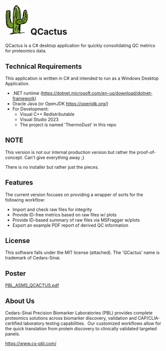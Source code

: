 <h1><img src="ThermoDust/images/cactus86.png" width="75" > QCactus </h1> 
QCactus is a C# desktop application for quickly consolidating QC metrics for proteomics data.  

## Technical Requirements
This application is written in C# and intended to run as a Windows Desktop Application.
- .NET runtime (https://dotnet.microsoft.com/en-us/download/dotnet-framework)
- Oracle Java (or OpenJDK https://openjdk.org/)
- For Development:
  - Visual C++ Redistributable
  - Visual Studio 2023
  - The project is named 'ThermoDust' in this repo


## NOTE 
This version is not our internal production version but rather the proof-of-concept.  Can't give everything away ;) <br>

There is no installer but rather just the pieces.
 
## Features
The current version focuses on providing a wrapper of sorts for the following workflow:
- Import and check raw files for integrity
- Provide ID-free metrics based on raw files w/ plots
- Provide ID-based summary of raw files via MSFragger w/plots
- Export an example PDF report of derived QC information

## License
This software falls under the MIT license (attached).  The 'QCactus' name is trademark of Cedars-Sinai.

## Poster

[PBL_ASMS_QCACTUS.pdf](https://github.com/user-attachments/files/19248460/PBL_ASMS_QCACTUS.pdf)


## About Us
Cedars-Sinai Precision Biomarker Laboratories (PBL) provides complete proteomics solutions across biomarker discovery, validation and CAP/CLIA-certified laboratory testing capabilities.  Our customized workflows allow for the quick translation from protein discovery to clinically validated targeted panels.

https://www.cs-pbl.com/


